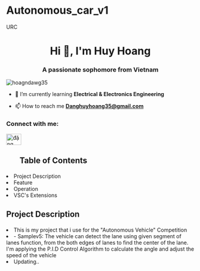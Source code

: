 # Autonomous_car_v1
URC
<h1 align="center">Hi 👋, I'm Huy Hoang</h1>
<h3 align="center">A passionate sophomore from Vietnam</h3>

<p align="left"> <img src="https://komarev.com/ghpvc/?username=hoagndawg35&label=Profile%20views&color=0e75b6&style=flat" alt="hoagndawg35" /> </p>

- 🌱 I’m currently learning **Electrical & Electronics Engineering**

- 📫 How to reach me **Danghuyhoang35@gmail.com**

<h3 align="left">Connect with me:</h3>
<p align="left">
<a href="https://fb.com/Hoang.huy012" target="blank"><img align="center" src="https://raw.githubusercontent.com/rahuldkjain/github-profile-readme-generator/master/src/images/icons/Social/facebook.svg" alt="đặng huy hoàng (quàngg)" height="30" width="40" /></a>
</p>
<h2><ul>Table of Contents</ul></h2>
  <li> Project Description</li>
  <li> Feature</li>
  <li> Operation</li>
  <li> VSC's Extensions</li>

<h2><ul></ul>Project Description<ul></h2>
<li> This is my project that i use for the "Autonomous Vehicle" Competition </li>
<li>- Samplev5: The vehicle can detect the lane using given segment of lanes function, from the both edges of lanes to find the center of the lane. I'm applying the P.I.D Control Algorithm to calculate the angle and adjust the speed of the vehicle</li>
<li>Updating..</li>
